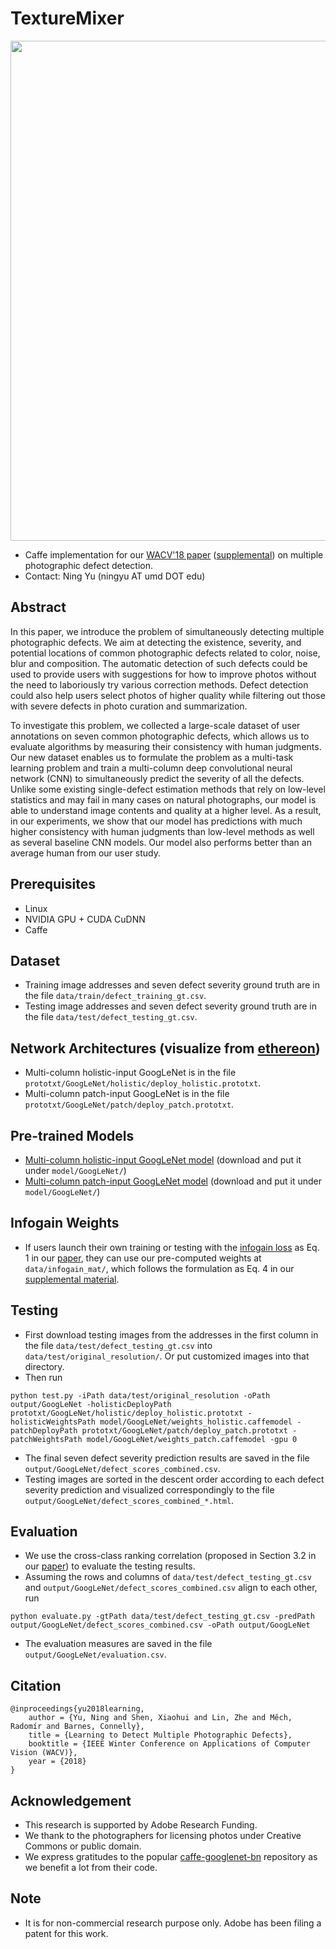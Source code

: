 # TextureMixer

<img src='fig/teaser.jpg' width=800>

- Caffe implementation for our [WACV'18 paper](https://arxiv.org/pdf/1612.01635.pdf) ([supplemental](https://drive.google.com/file/d/1J3suq5UnSjCZGEkrqCHTnKUPlg505p7f/view?usp=sharing)) on multiple photographic defect detection.
- Contact: Ning Yu (ningyu AT umd DOT edu)

## Abstract
In this paper, we introduce the problem of simultaneously detecting multiple photographic defects. We aim at detecting the existence, severity, and potential locations of common photographic defects related to color, noise, blur and composition. The automatic detection of such defects could be used to provide users with suggestions for how to improve photos without the need to laboriously try various correction methods. Defect detection could also help users select photos of higher quality while filtering out those with severe defects in photo curation and summarization.

To investigate this problem, we collected a large-scale dataset of user annotations on seven common photographic defects, which allows us to evaluate algorithms by measuring their consistency with human judgments. Our new dataset enables us to formulate the problem as a multi-task learning problem and train a multi-column deep convolutional neural network (CNN) to simultaneously predict the severity of all the defects. Unlike some existing single-defect estimation methods that rely on low-level statistics and may fail in many cases on natural photographs, our model is able to understand image contents and quality at a higher level. As a result, in our experiments, we show that our model has predictions with much higher consistency with human judgments than low-level methods as well as several baseline CNN models. Our model also performs better than an average human from our user study.

## Prerequisites
- Linux
- NVIDIA GPU + CUDA CuDNN
- Caffe

## Dataset
- Training image addresses and seven defect severity ground truth are in the file `data/train/defect_training_gt.csv`.
- Testing image addresses and seven defect severity ground truth are in the file `data/test/defect_testing_gt.csv`.

## Network Architectures (visualize from [ethereon](http://ethereon.github.io/netscope/quickstart.html))
- Multi-column holistic-input GoogLeNet is in the file `prototxt/GoogLeNet/holistic/deploy_holistic.prototxt`.
- Multi-column patch-input GoogLeNet is in the file `prototxt/GoogLeNet/patch/deploy_patch.prototxt`.

## Pre-trained Models
- [Multi-column holistic-input GoogLeNet model](https://drive.google.com/file/d/1rW_ZmRXQasjiGt9gCAKBn7xpG_7GgnMR/view?usp=sharing) (download and put it under `model/GoogLeNet/`)
- [Multi-column patch-input GoogLeNet model](https://drive.google.com/file/d/1xsx2aRc-PIscKTMWzjWOHCkCyG0h-0vA/view?usp=sharing) (download and put it under `model/GoogLeNet/`)

## Infogain Weights
- If users launch their own training or testing with the [infogain loss](http://caffe.berkeleyvision.org/doxygen/classcaffe_1_1InfogainLossLayer.html) as Eq. 1 in our [paper](https://arxiv.org/pdf/1612.01635.pdf), they can use our pre-computed weights at `data/infogain_mat/`, which follows the formulation as Eq. 4 in our [supplemental material](https://drive.google.com/file/d/1J3suq5UnSjCZGEkrqCHTnKUPlg505p7f/view?usp=sharing).

## Testing
- First download testing images from the addresses in the first column in the file `data/test/defect_testing_gt.csv` into `data/test/original_resolution/`.
  Or put customized images into that directory.
- Then run
```
python test.py -iPath data/test/original_resolution -oPath output/GoogLeNet -holisticDeployPath prototxt/GoogLeNet/holistic/deploy_holistic.prototxt -holisticWeightsPath model/GoogLeNet/weights_holistic.caffemodel -patchDeployPath prototxt/GoogLeNet/patch/deploy_patch.prototxt -patchWeightsPath model/GoogLeNet/weights_patch.caffemodel -gpu 0
```
- The final seven defect severity prediction results are saved in the file `output/GoogLeNet/defect_scores_combined.csv`.
- Testing images are sorted in the descent order according to each defect severity prediction and visualized correspondingly to the file `output/GoogLeNet/defect_scores_combined_*.html`.

## Evaluation
- We use the cross-class ranking correlation (proposed in Section 3.2 in our [paper](https://arxiv.org/pdf/1612.01635.pdf)) to evaluate the testing results. 
- Assuming the rows and columns of `data/test/defect_testing_gt.csv` and `output/GoogLeNet/defect_scores_combined.csv` align to each other, run
```
python evaluate.py -gtPath data/test/defect_testing_gt.csv -predPath output/GoogLeNet/defect_scores_combined.csv -oPath output/GoogLeNet
```
- The evaluation measures are saved in the file `output/GoogLeNet/evaluation.csv`.

## Citation
```
@inproceedings{yu2018learning,
    author = {Yu, Ning and Shen, Xiaohui and Lin, Zhe and Měch, Radomír and Barnes, Connelly},
    title = {Learning to Detect Multiple Photographic Defects},
    booktitle = {IEEE Winter Conference on Applications of Computer Vision (WACV)},
    year = {2018}
}
```
## Acknowledgement
- This research is supported by Adobe Research Funding.
- We thank to the photographers for licensing photos under Creative Commons or public domain.
- We express gratitudes to the popular [caffe-googlenet-bn](https://github.com/lim0606/caffe-googlenet-bn) repository as we benefit a lot from their code.

## Note
- It is for non-commercial research purpose only. Adobe has been filing a patent for this work.
